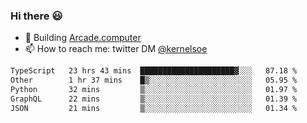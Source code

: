 ### Hi there 😃

- 🔨 Building [Arcade.computer](https://arcade.computer)
- 📫 How to reach me: twitter DM [@kernelsoe](https://twitter.com/kernelsoe)

<!--START_SECTION:waka-->

```txt
TypeScript   23 hrs 43 mins  █████████████████████▓░░░   87.18 %
Other        1 hr 37 mins    █▒░░░░░░░░░░░░░░░░░░░░░░░   05.95 %
Python       32 mins         ▒░░░░░░░░░░░░░░░░░░░░░░░░   01.97 %
GraphQL      22 mins         ▒░░░░░░░░░░░░░░░░░░░░░░░░   01.39 %
JSON         21 mins         ▒░░░░░░░░░░░░░░░░░░░░░░░░   01.34 %
```

<!--END_SECTION:waka-->
